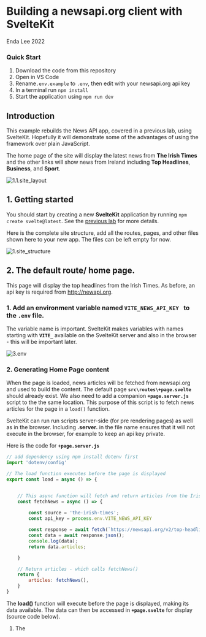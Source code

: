 # Building a newsapi.org client with SvelteKit

Enda Lee 2022

### Quick Start

1. Download the code from this repository
2. Open in VS Code
3. Rename```.env.example``` to ```.env```, then edit with your newsapi.org api key
3. In a terminal run `npm install`
4. Start the application using `npm run dev`



## Introduction

This example rebuilds the News API app, covered in a previous lab, using SvelteKit.  Hopefully it will demonstrate some of the advantages of using the framework over plain JavaScript.

The home page of the site will display the latest news from **The Irish Times** and the other links will show news from Ireland including **Top Headlines**, **Business**, and **Sport**.

![1.1.site_layout](D:\webapps\_SSWD_2022\Labs_ft\svelte_client\2022.SSWD.5.3.sveltekit_news_app\media\1.1.site_layout.png)





## 1. Getting started

You should start by creating a new **SvelteKit** application by running ```npm create svelte@latest```. See the [previous lab](https://github.com/elee-tudublin/2022.SSWD.5.2.sveltekit_intro#readme) for more details.

Here is the complete site structure, add all the routes, pages, and other files shown here to your new app. The files can be left empty for now.

![1.site_structure](D:\webapps\_SSWD_2022\Labs_ft\svelte_client\2022.SSWD.5.3.sveltekit_news_app\media\1.site_structure.png)



## 2. The default route/ home page.

This page will display the top headlines from the Irish Times. As before, an api key is required from  http://newapi.org. 

### 1. Add an environment variable named **```VITE_NEWS_API_KEY ```** to the **```.env```** file. 

The variable name is important. SvelteKit makes variables with names starting with **```VITE_```** available on the SvelteKit server and also in the browser - this will be important later.

 ![3.env](D:\webapps\_SSWD_2022\Labs_ft\svelte_client\2022.SSWD.5.3.sveltekit_news_app\media\3.env.png)



### 2. Generating Home Page content

When the page is loaded, news articles will be fetched from newsapi.org and used to build the content. The default page  **```src\routes\+page.svelte```** should already exist. We also need to add a companion **```+page.server.js```** script to the the same location. This purpose of this script is to fetch news articles for the page in a ```load()``` function. 

SvelteKit can run run scripts server-side (for pre rendering pages) as well as in the browser. Including **.server.** in the file name ensures that it will not execute in the browser, for example to keep an api key private.

Here is the code for **```+page.server.js```** 

```javascript
// add dependency using npm install dotenv first
import 'dotenv/config'

// The load function executes before the page is displayed
export const load = async () => {


    // This async function will fetch and return articles from the Irish Times
    const fetchNews = async () => {
        
        const source = 'the-irish-times';
        const api_key = process.env.VITE_NEWS_API_KEY

        const response = await fetch(`https://newsapi.org/v2/top-headlines?sources=${source}&apiKey=${api_key}`);
        const data = await response.json();
        console.log(data);
        return data.articles;

    }

    // Return articles - which calls fetchNews()
    return {
        articles: fetchNews(),
    }
}
```

The **load()** function will execute before the page is displayed, making its data available. The data can then be accessed in **```+page.svelte```** for display (source code below).

1. The **<script>** block imports dependencies and also reads data from **load()** and assigns it to **```articles```**.
2. The **```{#each articles as article} ... {/each}```** block iterates through the **articles** array and add them to the page. Compare this to the method used previously.

```html
<script>
    // import the formateDate function defined in clientFunctions.js
    import { formatDate } from '$lib/clientFunctions.js';
    
    // This allows access to the data exported from +page.server.js 
    export let data;
	const { articles } = data;    

</script>

<h2>Irish Times</h2>
<div id="stories" />
<p>
    Powered by <a href="https://newsapi.org/">https://newsapi.org/</a>
</p>
<div id="articles">
    <!-- a Svelete for each to iterate through articles -->
    {#each articles as article }
    <article>
        <h4>{article.title}</h4>
        <p>{article.author}</p>
        <!-- format the date using function -->
        <p>{formatDate(article.publishedAt)}</p>
        <img src={article.urlToImage} alt="caption">
        <p>{article.description}</p>
        <p><a href='{article.url}'>Read More</a></p>
      </article>
{/each}
</div>

```



## 3. The other pages

The other pages work in a similarly, using a **```load()```** function to generate content. For example, here is  **```+page.js```** for the  **```/business```** route. Note that this load works on both server and client sides allowing content to be pre rendered before sending to the browser as well as updates in browser.

```javascript
// The load function executes before the page is displayed
export const load = async () => {


    const fetchNews = async () => {

        const api_key = import.meta.env.VITE_NEWS_API_KEY;
        const response = await fetch(`https://newsapi.org/v2/top-headlines?country=ie&category=business&apiKey=${api_key}`);
        const data = await response.json();
        console.log(data);
        return data.articles;

    }

    return {
        articles: fetchNews(),
    }
}
```

 

The only difference in **```/business```** and **```/sport```** is the **```category=```** parameter in the fetch URL.



### 3.1 Layout and Navigation.

As in the previous lab,  **```+layout.svelte```** defines a common page layout and navigation for the app. Note that the included CSS is applied to the navigation only.

```html
<nav>
    <!-- Navigation menu with news sections - see CSS for layout-->
  <!-- Each has a data-source attribute which contains the URI to be requested-->
  <ul id="newsLinks" class="topnav">
    <li><a id="Headlines" href="/" data-sveltekit-prefetch>Irish Times</a></li>
    <li><a id="Headlines" href="/headlines" data-sveltekit-prefetch>Top Headlines</a></li>
    <li><a id="Business" href="/business" data-sveltekit-prefetch>Business</a></li>
    <li><a id="Sport" href="/sport" data-sveltekit-prefetch>Sport</a></li>
  </ul>
</nav>

<slot />

<style>
    /*
    /* https://www.w3schools.com/Css/tryit.asp?filename=trycss_navbar_horizontal_responsive
    */
    ul.topnav {
      list-style-type: none;
      margin: 0;
      padding: 0;
      overflow: hidden;
      background-color: #333;
    }
  
    ul.topnav li {
      float: left;
    }
  
    ul.topnav li a {
      display: block;
      color: white;
      text-align: center;
      padding: 14px 16px;
      text-decoration: none;
    }
  
    ul.topnav li a:hover:not(.active) {
      background-color: #111;
    }
  
    ul.topnav li a.active {
      background-color: #04AA6D;
    }
  
    ul.topnav li.right {
      float: right;
    }
  
    @media screen and (max-width: 600px) {
  
      ul.topnav li.right,
      ul.topnav li {
        float: none;
      }
    }
  </style>
```



### 3.2 Other shared content

The remaining CSS is located in **```static\css\style.css```** and linked in **```app.html```** 

Note the use of the  **```%sveltekit.assets%```** variable to access the location:

from  **```app.html```** :

```html
<!DOCTYPE html>
<html lang="en">

<head>
  <meta charset="utf-8" />
  <link rel="icon" href="%sveltekit.assets%/favicon.png" />
  <meta name="viewport" content="width=device-width" />
  %sveltekit.head%
</head>

<body>
  <div>%sveltekit.body%</div>
  <link rel="stylesheet" href="%sveltekit.assets%/css/style.css">
</body>

</html>
```



## Conclusion

Try to build the complete solution, using the finished code as a reference if you get stuck. Hopefully you will start to see some of the advanges of using a framework like SvelteKit.
